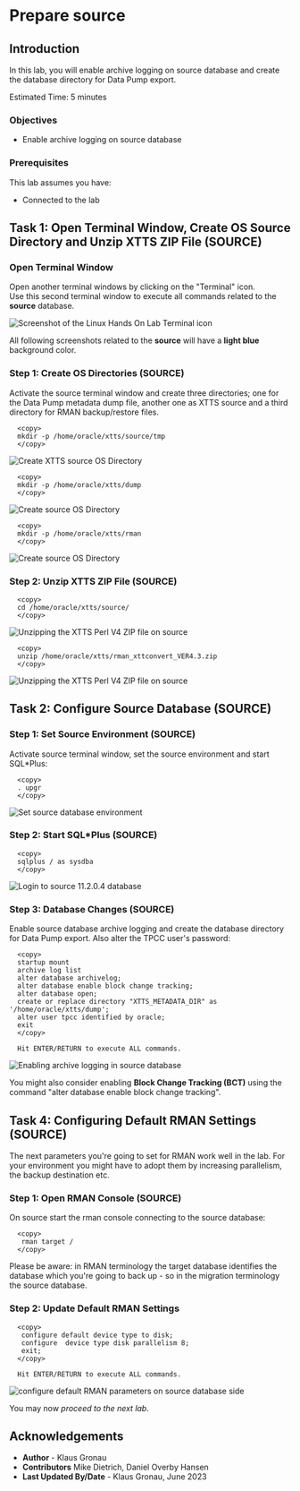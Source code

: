 # Prepare source 

## Introduction

In this lab, you will enable archive logging on source database and create the database directory for Data Pump export.

Estimated Time: 5 minutes

### Objectives

- Enable archive logging on source database

### Prerequisites

This lab assumes you have:

- Connected to the lab

## Task 1: Open Terminal Window, Create OS Source Directory and Unzip XTTS ZIP File (SOURCE)

### Open Terminal Window 
Open another terminal windows by clicking on the "Terminal" icon. <br> 
Use this second terminal window to execute all commands related to the __source__ database.

![Screenshot of the Linux Hands On Lab Terminal icon](./images/terminal.png " ")

All following screenshots related to the __source__ will have a __light blue__ background color.



### Step 1: Create OS Directories (SOURCE)
Activate the source terminal window and create three directories; one for the Data Pump metadata dump file, another one as XTTS source and a third directory for RMAN backup/restore files.

  ```
    <copy>
    mkdir -p /home/oracle/xtts/source/tmp 
    </copy>
  ```
![Create XTTS source OS Directory](./images/mkdir-xtts-src-os-dir.png " ")


  ```
    <copy>
    mkdir -p /home/oracle/xtts/dump
    </copy>
  ```
![Create source OS Directory](./images/mkdir-xtts-dump-dir.png " ")


  ```
    <copy>
    mkdir -p /home/oracle/xtts/rman
    </copy>
  ```

![Create source OS Directory](./images/mkdir-xtts-rman-dir.png " ")


### Step 2: Unzip XTTS ZIP File (SOURCE)

  ```
    <copy>
    cd /home/oracle/xtts/source/
    </copy>
  ```
![Unzipping the XTTS Perl V4 ZIP file on source](./images/change-xtts-src-dir.png " ")

  ```
    <copy>
    unzip /home/oracle/xtts/rman_xttconvert_VER4.3.zip
    </copy>
  ```
![Unzipping the XTTS Perl V4 ZIP file on source](./images/unzip-xtts-src.png " ")

## Task 2: Configure Source Database (SOURCE)
### Step 1: Set Source Environment (SOURCE)

Activate source terminal window, set the source environment and start SQL*Plus:

  ```
    <copy>
    . upgr
    </copy>
 ```
![Set source database environment](./images/source-src-env.png " ")

### Step 2: Start SQL*Plus (SOURCE)
  ```
    <copy>
    sqlplus / as sysdba
    </copy>
 ```
![Login to source 11.2.0.4 database](./images/start-sqlplus-src.png " ")


### Step 3: Database Changes (SOURCE)
Enable source database archive logging and create the database directory for Data Pump export. Also alter the TPCC user's password:


  ```
    <copy>
    startup mount
    archive log list
    alter database archivelog;
    alter database enable block change tracking;
    alter database open;
    create or replace directory "XTTS_METADATA_DIR" as '/home/oracle/xtts/dump';
    alter user tpcc identified by oracle;
    exit
    </copy>

    Hit ENTER/RETURN to execute ALL commands.
  ```

![Enabling archive logging in source database](./images/start-src-db-enable-archive.png " ")

You might also consider enabling __Block Change Tracking (BCT)__ using the command "alter database enable block change tracking".

## Task 4: Configuring Default RMAN Settings (SOURCE)
The next parameters you're going to set for RMAN work well in the lab. For your environment you might have to adopt them by increasing parallelism, the backup destination etc.

### Step 1: Open RMAN Console (SOURCE)
On source start the rman console connecting to the source database: 

  ```
    <copy>
     rman target /
    </copy>
  ```

Please be aware:
in RMAN terminology the target database identifies the database which you're going to back up - so in the migration terminology the source database. 

### Step 2: Update Default RMAN Settings

  ```
    <copy>
     configure default device type to disk;
     configure  device type disk parallelism 8;
     exit;
    </copy>

    Hit ENTER/RETURN to execute ALL commands.
  ```

![configure default RMAN parameters on source database side](./images/rman-default-target-settings.png " ")


You may now *proceed to the next lab*.


## Acknowledgements
* **Author** - Klaus Gronau
* **Contributors** Mike Dietrich, Daniel Overby Hansen  
* **Last Updated By/Date** - Klaus Gronau, June 2023

